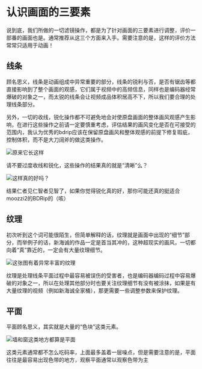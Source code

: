 # 认识画面的三要素

说到底，我们所做的一切滤镜操作，都是为了针对画面的三要素进行调整，评价一部番的画面也是。通常推荐从这三个方面来入手。需要注意的是，这样的评价方法常常只适用于动画！

## 线条

顾名思义，线条是动画组成中异常重要的部分，线条的锐利与否，是否有锯齿等都直接影响到了整个画面的观感，它们属于视频中的高频信息，同样也是编码器经常爆破的对象之一，而太锐的线条会让视频成品体积居高不下，所以我们要合理的处理线条部分。

另外，一切的收线，锐化操作都不可避免地会对使原盘画面的整体画风观感产生影响，在进行这些操作之前请一定要慎重考虑，评估结果的画风变化是否在可接受的范围内，我认为优秀的bdrip应该在保留原盘画风和整体观感的前提下修复瑕疵，控制体积，而不是大刀阔斧的做这类操作。



![&#x539F;&#x6765;&#x5B83;&#x957F;&#x8FD9;&#x6837;](https://i.v2ex.co/2pdxQ568.png)

请不要过度收线和锐化，这些操作的结果真的就是“清晰”么？



![&#x8FD9;&#x6837;&#x771F;&#x7684;&#x597D;&#x5417;&#xFF1F;](https://i.v2ex.co/43z7Qrj2.png)

结果仁者见仁智者见智了，如果你觉得锐化真的好，那你可能还真的挺适合moozzi2的BDRip的（咳）

## 纹理

初次听到这个词可能很陌生，但简单解释的话，纹理就是画面中出现的“细节”部分，而举例子的话，新海诚的作品一定是首当其冲的，这种超现实的画风，一切都向着“真”靠近的，一定会有大量纹理细节。

![&#x8FD9;&#x5F20;&#x56FE;&#x6709;&#x7740;&#x5F02;&#x5E38;&#x4E30;&#x5BCC;&#x7684;&#x7EB9;&#x7406;](https://i.v2ex.co/1ctMUXOd.png)

纹理是处理线条平面过程中最容易被误伤的受害者，也是编码器编码过程中容易爆破的对象之一，所以在处理其他部分时也要关注纹理细节有没有被涂抹，如果是有大量纹理的视频（例如新海诚全家桶），那更需要一些调整参数来保护纹理。

## 平面

平面顾名思义，其实就是大量的“色块”这类元素。

![&#x5899;&#x548C;&#x7A97;&#x8FD9;&#x7C7B;&#x5730;&#x65B9;&#x90FD;&#x7B97;&#x662F;&#x5E73;&#x9762;](https://i.v2ex.co/7Wh2sC5s.png)

这类元素通常都不怎么吃码率，上面最多盖着一层噪点，但是需要注意的是，平面往往是最容易出现色带的地方，观察平面通常以观察色带为主

